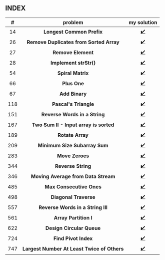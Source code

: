 ## INDEX

| # | problem | my solution |
|:---:|:---:|:---:|
14| **Longest Common Prefix** | [✔️](https://github.com/hon9g/algorithms/issues/24#issuecomment-573751237)
26|**Remove Duplicates from Sorted Array**| [✔️](https://github.com/hon9g/algorithms/issues/24#issuecomment-574772792)
27| **Remove Element** | [✔️](https://github.com/hon9g/algorithms/issues/24#issuecomment-574554059)
28| **Implement strStr()** | [✔️](https://github.com/hon9g/algorithms/issues/24#issuecomment-573746961)
54|  **Spiral Matrix** |  [✔️](https://github.com/hon9g/algorithms/issues/24#issuecomment-573666463)
66| **Plus One** | [✔️](https://github.com/hon9g/algorithms/issues/24#issuecomment-573636502)
67| **Add Binary** | [✔️](https://github.com/hon9g/algorithms/issues/24#issuecomment-573667526)
118| **Pascal's Triangle** | [✔️](https://github.com/hon9g/algorithms/issues/24#issuecomment-573666829)
151|**Reverse Words in a String**|  [✔️](https://github.com/hon9g/algorithms/issues/24#issuecomment-574772573)
167| **Two Sum II - Input array is sorted** | [✔️](https://github.com/hon9g/algorithms/issues/24#issuecomment-574212898)
189| **Rotate Array** |  [✔️](https://github.com/hon9g/algorithms/issues/24#issuecomment-574772542)
209| **Minimum Size Subarray Sum** | [✔️](https://github.com/hon9g/algorithms/issues/24#issuecomment-574554120)
283|**Move Zeroes**| [✔️](https://github.com/hon9g/algorithms/issues/24#issuecomment-577717823)
344| **Reverse String** | [✔️](https://github.com/hon9g/algorithms/issues/24#issuecomment-574159064)
346|**Moving Average from Data Stream**| [✔️](https://github.com/hon9g/algorithms/issues/25#issuecomment-578009995)
485| **Max Consecutive Ones** | [✔️](https://github.com/hon9g/algorithms/issues/24#issuecomment-574554094)
498| **Diagonal Traverse** | [✔️](https://github.com/hon9g/algorithms/issues/24#issuecomment-573666146)
557|**Reverse Words in a String III**|  [✔️](https://github.com/hon9g/algorithms/issues/24#issuecomment-574772594)
561| **Array Partition I** | [✔️](https://github.com/hon9g/algorithms/issues/24#issuecomment-574168408)
622|**Design Circular Queue**| [✔️](https://github.com/hon9g/algorithms/issues/25#issuecomment-578009877)
724|  **Find Pivot Index** |  [✔️](https://github.com/hon9g/algorithms/issues/24#issuecomment-573635631)
747| **Largest Number At Least Twice of Others** | [✔️](https://github.com/hon9g/algorithms/issues/24#issuecomment-573636033)
